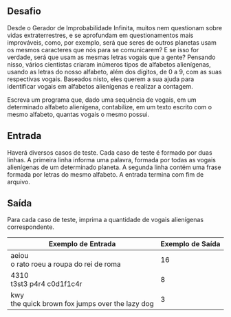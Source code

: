 ## Desafio
Desde o Gerador de Improbabilidade Infinita, muitos nem questionam sobre vidas extraterrestres, e se aprofundam em questionamentos mais improváveis, como, por exemplo, será que seres de outros planetas usam os mesmos caracteres que nós para se comunicarem? E se isso for verdade, será que usam as mesmas letras vogais que a gente? Pensando nisso, vários cientistas criaram inúmeros tipos de alfabetos alienígenas, usando as letras do nosso alfabeto, além dos dígitos, de 0 a 9, com as suas respectivas vogais. Baseados nisto, eles querem a sua ajuda para identificar vogais em alfabetos alienígenas e realizar a contagem.

Escreva um programa que, dado uma sequência de vogais, em um determinado alfabeto alienígena, contabilize, em um texto escrito com o mesmo alfabeto, quantas vogais o mesmo possui.

## Entrada
Haverá diversos casos de teste. Cada caso de teste é formado por duas linhas. A primeira linha informa uma palavra, formada por todas as vogais alienígenas de um determinado planeta. A segunda linha contém uma frase formada por letras do mesmo alfabeto. A entrada termina com fim de arquivo.

## Saída
Para cada caso de teste, imprima a quantidade de vogais alienígenas correspondente.

| Exemplo de Entrada | Exemplo de Saída|
| ---|--- |
|aeiou<br />o rato roeu a roupa do rei de roma|16|
|4310<br />t3st3 p4r4 c0d1f1c4r|8|
|kwy<br />the quick brown fox jumps over the lazy dog|3|